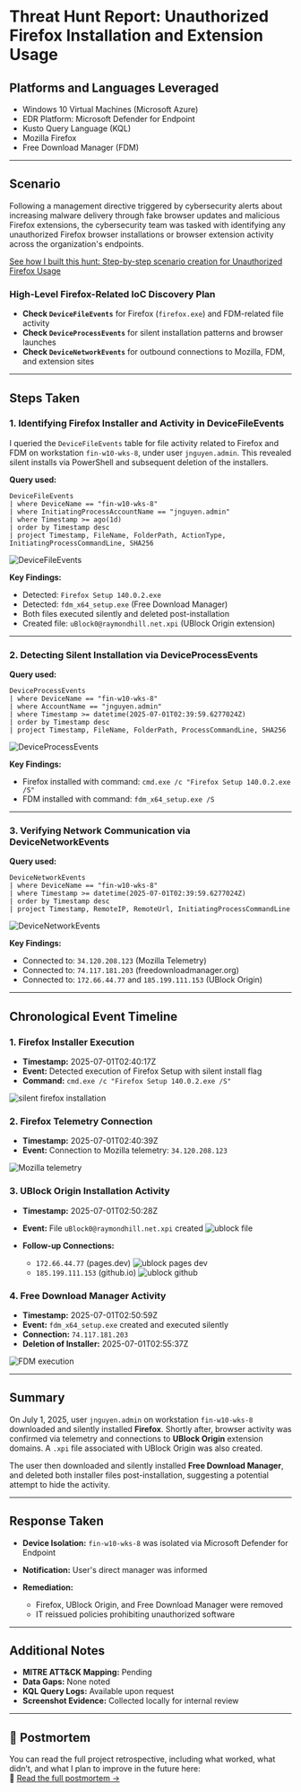 # Threat Hunt Report: Unauthorized Firefox Installation and Extension Usage

## Platforms and Languages Leveraged

* Windows 10 Virtual Machines (Microsoft Azure)
* EDR Platform: Microsoft Defender for Endpoint
* Kusto Query Language (KQL)
* Mozilla Firefox
* Free Download Manager (FDM)

---

## Scenario

Following a management directive triggered by cybersecurity alerts about increasing malware delivery through fake browser updates and malicious Firefox extensions, the cybersecurity team was tasked with identifying any unauthorized Firefox browser installations or browser extension activity across the organization's endpoints.

[See how I built this hunt: Step-by-step scenario creation for Unauthorized Firefox Usage](unauthorised_firefox_usage_scenario_creation.md)

### High-Level Firefox-Related IoC Discovery Plan

* **Check `DeviceFileEvents`** for Firefox (`firefox.exe`) and FDM-related file activity
* **Check `DeviceProcessEvents`** for silent installation patterns and browser launches
* **Check `DeviceNetworkEvents`** for outbound connections to Mozilla, FDM, and extension sites

---

## Steps Taken

### 1. Identifying Firefox Installer and Activity in DeviceFileEvents

I queried the `DeviceFileEvents` table for file activity related to Firefox and FDM on workstation `fin-w10-wks-8`, under user `jnguyen.admin`. This revealed silent installs via PowerShell and subsequent deletion of the installers.

**Query used:**

```kusto
DeviceFileEvents
| where DeviceName == "fin-w10-wks-8"
| where InitiatingProcessAccountName == "jnguyen.admin"
| where Timestamp >= ago(1d)
| order by Timestamp desc
| project Timestamp, FileName, FolderPath, ActionType, InitiatingProcessCommandLine, SHA256
```

![DeviceFileEvents](screenshots/1_DeviceFileEvents.png)

**Key Findings:**

* Detected: `Firefox Setup 140.0.2.exe`
* Detected: `fdm_x64_setup.exe` (Free Download Manager)
* Both files executed silently and deleted post-installation
* Created file: `uBlock0@raymondhill.net.xpi` (UBlock Origin extension)

---

### 2. Detecting Silent Installation via DeviceProcessEvents

**Query used:**

```kusto
DeviceProcessEvents
| where DeviceName == "fin-w10-wks-8"
| where AccountName == "jnguyen.admin"
| where Timestamp >= datetime(2025-07-01T02:39:59.6277024Z)
| order by Timestamp desc
| project Timestamp, FileName, FolderPath, ProcessCommandLine, SHA256
```

![DeviceProcessEvents](screenshots/2_DeviceProcessEvents.png)

**Key Findings:**

* Firefox installed with command: `cmd.exe /c "Firefox Setup 140.0.2.exe /S"`
* FDM installed with command: `fdm_x64_setup.exe /S`

---

### 3. Verifying Network Communication via DeviceNetworkEvents

**Query used:**

```kusto
DeviceNetworkEvents
| where DeviceName == "fin-w10-wks-8"
| where Timestamp >= datetime(2025-07-01T02:39:59.6277024Z)
| order by Timestamp desc
| project Timestamp, RemoteIP, RemoteUrl, InitiatingProcessCommandLine
```

![DeviceNetworkEvents](screenshots/3_DeviceNetworkEvents.png)

**Key Findings:**

* Connected to: `34.120.208.123` (Mozilla Telemetry)
* Connected to: `74.117.181.203` (freedownloadmanager.org)
* Connected to: `172.66.44.77` and `185.199.111.153` (UBlock Origin)

---

## Chronological Event Timeline

### 1. Firefox Installer Execution

* **Timestamp:** 2025-07-01T02:40:17Z
* **Event:** Detected execution of Firefox Setup with silent install flag
* **Command:** `cmd.exe /c "Firefox Setup 140.0.2.exe /S"`

![silent firefox installation](screenshots/4_firefox_install.png)

### 2. Firefox Telemetry Connection

* **Timestamp:** 2025-07-01T02:40:39Z
* **Event:** Connection to Mozilla telemetry: `34.120.208.123`

![Mozilla telemetry](screenshots/5_firefox_telemetry.png)

### 3. UBlock Origin Installation Activity

* **Timestamp:** 2025-07-01T02:50:28Z
* **Event:** File `uBlock0@raymondhill.net.xpi` created
![ublock file](screenshots/6_ublock_file.png)
* **Follow-up Connections:**

  * `172.66.44.77` (pages.dev)
   ![ublock pages dev](screenshots/7_ublock_pages_dev.png)
  * `185.199.111.153` (github.io)
   ![ublock github](screenshots/8_ublock_github.png)





### 4. Free Download Manager Activity

* **Timestamp:** 2025-07-01T02:50:59Z
* **Event:** `fdm_x64_setup.exe` created and executed silently
* **Connection:** `74.117.181.203`
* **Deletion of Installer:** 2025-07-01T02:55:37Z

![FDM execution](screenshots/9_fdm_execution.png)

---

## Summary

On July 1, 2025, user `jnguyen.admin` on workstation `fin-w10-wks-8` downloaded and silently installed **Firefox**. Shortly after, browser activity was confirmed via telemetry and connections to **UBlock Origin** extension domains. A `.xpi` file associated with UBlock Origin was also created.

The user then downloaded and silently installed **Free Download Manager**, and deleted both installer files post-installation, suggesting a potential attempt to hide the activity.

---

## Response Taken

* **Device Isolation:** `fin-w10-wks-8` was isolated via Microsoft Defender for Endpoint
* **Notification:** User's direct manager was informed
* **Remediation:**

  * Firefox, UBlock Origin, and Free Download Manager were removed
  * IT reissued policies prohibiting unauthorized software

---

## Additional Notes

* **MITRE ATT\&CK Mapping:** Pending
* **Data Gaps:** None noted
* **KQL Query Logs:** Available upon request
* **Screenshot Evidence:** Collected locally for internal review

---

## 📘 Postmortem

You can read the full project retrospective, including what worked, what didn’t, and what I plan to improve in the future here:  
🔗 [Read the full postmortem →](project-postmortem.md)